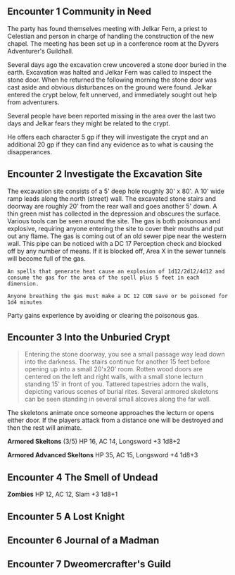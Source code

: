 ## Encounter 1 Community in Need

The party has found themselves meeting with Jelkar Fern, a priest to Celestian and person in charge of handling the construction of the new chapel.
The meeting has been set up in a conference room at the Dyvers Adventurer's Guildhall.

Several days ago the excavation crew uncovered a stone door buried in the earth. Excavation was halted and Jelkar Fern was called to inspect the stone door.
When he returned the following morning the stone door was cast aside and obvious disturbances on the ground were found. Jelkar entered the crypt below, felt unnerved, and immediately sought out help from adventurers.

Several people have been reported missing in the area over the last two days and Jelkar fears they might be related to the crypt.

He offers each character 5 gp if they will investigate the crypt and an additional 20 gp if they can find any evidence as to what is causing the disapperances.

## Encounter 2 Investigate the Excavation Site

The excavation site consists of a 5' deep hole roughly 30' x 80'. A 10' wide ramp leads along the north (street) wall. The excavated stone stairs and doorway are roughly 20' from the rear wall and goes another 5' down.
A thin green mist has collected in the depression and obscures the surface. Various tools can be seen around the site. The gas is both poisonous and explosive, requiring anyone entering the site to cover their mouths
and put out any flame. The gas is coming out of an old sewer pipe near the western wall. This pipe can be noticed with a DC 17 Perception check and blocked off by any number of means. If it is blocked off,
Area X in the sewer tunnels will become full of the gas.

    An spells that generate heat cause an explosion of 1d12/2d12/4d12 and consume the gas for the area of the spell plus 5 feet in each dimension.

    Anyone breathing the gas must make a DC 12 CON save or be poisoned for 1d4 minutes

Party gains experience by avoiding or clearing the poisonous gas.

## Encounter 3 Into the Unburied Crypt

> Entering the stone doorway, you see a small passage way lead down into the darkness. The stairs continue for another 15 feet before opening up into a small 20'x20' room. Rotten wood doors are centered on the left and right
> walls, with a small stone lecturn standing 15' in front of you. Tattered tapestries adorn the walls, depicting various scenes of burial rites. Several armored skeletons can be seen standing in several small alcoves along
> the far wall.

The skeletons animate once someone approaches the lecturn or opens either door. If the players attack from a distance one will be destroyed and then the rest will animate.

__Armored Skeltons__ (3/5)
HP 16, AC 14, Longsword +3 1d8+2

__Armored Advanced Skeltons__
HP 35, AC 15, Longsword +4 1d8+3

## Encounter 4 The Smell of Undead

__Zombies__
HP 12, AC 12, Slam +3 1d8+1

## Encounter 5 A Lost Knight

## Encounter 6 Journal of a Madman

## Encounter 7 Dweomercrafter's Guild
